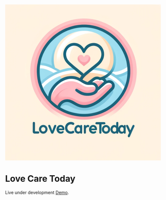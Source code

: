 ![Alt text](./src/assets/lovecaretodayLogo.png)

# Love Care Today

Live under development [Demo](https://www.lovecaretoday.com).
